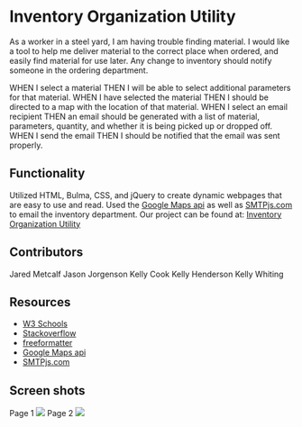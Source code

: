 # Inventory Organization Utility
As a worker in a steel yard, I am having trouble finding material. I would like a tool to help me deliver material to the correct place when ordered, and easily find material for use later.  Any change to inventory should notify someone in the ordering department.

WHEN I select a material
THEN I will be able to select additional parameters for that material.
WHEN I have selected the material
THEN I should be directed to a map with the location of that material.
WHEN I select an email recipient
THEN an email should be generated with a list of material, parameters, quantity, and whether it is being picked up or dropped off.
WHEN I send the email
THEN I should be notified that the email was sent properly.


## Functionality

Utilized HTML, Bulma, CSS, and jQuery to create dynamic webpages that are easy to use and read. Used the [Google Maps api](https://developers.google.com/maps) as well as [SMTPjs.com](https://www.smtpjs.com/) to email the inventory department. Our project can be found at: [Inventory Organization Utility](https://krcook1980.github.io/Inventory-Organization-Utility/)

## Contributors 
Jared Metcalf
Jason Jorgenson
Kelly Cook
Kelly Henderson
Kelly Whiting

## Resources
- [W3 Schools](https://www.w3schools.com/)
- [Stackoverflow](https://stackoverflow.com/)
- [freeformatter](https://www.freeformatter.com/html-validator.html)
- [Google Maps api](https://developers.google.com/maps)
- [SMTPjs.com](https://www.smtpjs.com/)

## Screen shots
Page 1
<img src="https://github.com/krcook1980/Inventory-Organization-Utility/blob/main/assets/Pg1.JPG">
Page 2
<img src="https://github.com/krcook1980/Inventory-Organization-Utility/blob/main/assets/Pg2.JPG">
